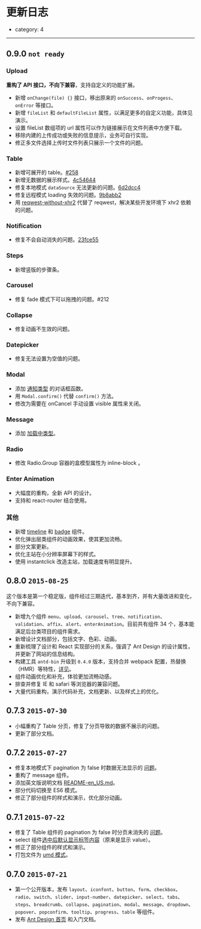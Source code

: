 # 更新日志

- category: 4

---

## 0.9.0 `not ready`

### Upload

**重构了 API 接口，不向下兼容**，支持自定义的功能扩展。

* 新增 `onChange(file) {}` 接口，移出原来的 `onSuccess`、`onProgess`、`onError` 等接口。
* 新增 `fileList` 和 `defaultFileList` 属性，以满足更多的自定义功能，具体见演示。
* 设置 fileList 数组项的 url 属性可以作为链接展示在文件列表中方便下载。
* 移除内建的上传成功或失败的信息提示，业务可自行实现。
* 修正多文件选择上传时文件列表只展示一个文件的问题。

### Table

* 新增可展开的 table。[#258](https://github.com/ant-design/ant-design/pull/258)
* 新增无数据的展示样式。[4c54644](https://github.com/ant-design/ant-design/commit/4c54644116d46cb2510d2d475234529bad60e5d5)
* 修复本地模式 `dataSource` 无法更新的问题。[6d2dcc4](https://github.com/ant-design/ant-design/commit/6d2dcc45393b6ec0ad1ba73caf8b1ec42353743f)
* 修复远程模式 loading 失效的问题。[9b8abb2](https://github.com/ant-design/ant-design/commit/9b8abb219934c246970a84200818aa8f85974bdf)
* 用 [reqwest-without-xhr2](http://npmjs.com/reqwest-without-xhr2) 代替了 reqwest，解决某些开发环境下 xhr2 依赖的问题。

### Notification

* 修复不会自动消失的问题。[23fce55](https://github.com/ant-design/ant-design/commit/23fce559b0b2faf4e0b686a92dbcdd045727a464)

### Steps

* 新增竖版的步骤条。

### Carousel

* 修复 fade 模式下可以拖拽的问题。#212

### Collapse

* 修复动画不生效的问题。

### Datepicker

* 修复无法设置为空值的问题。

### Modal

* 添加 [通知类型](http://ant.design/components/modal/#demo-info) 的对话框函数。
* 用 `Modal.confirm()` 代替 `confirm()` 方法。
* 修改为需要在 onCancel 手动设置 visible 属性来关闭。

### Message

* 添加 [加载中类型](http://ant.design/components/message/#demo-loading)。

### Radio

* 修改 Radio.Group 容器的盒模型属性为 inline-block 。

### Enter Animation

* 大幅度的重构，全新 API 的设计。
* 支持和 react-router 结合使用。

### 其他

* 新增 [timeline](http://ant.design/components/timeline) 和 [badge](http://ant.design/components/badge) 组件。
* 优化弹出层类组件的动画效果，使其更加流畅。
* 部分文案更新。
* 优化主站在小分辨率屏幕下的样式。
* 使用 instantclick 改造主站，加载速度有明显提升。

## 0.8.0 `2015-08-25`

这个版本是第一个稳定版，组件经过三期迭代，基本到齐，并有大量改进和变化，不向下兼容。

* 新增九个组件 `menu`、`upload`、`carousel`、`tree`、`notification`、`validation`、`affix`、`alert`、`enterAnimation`。目前共有组件 34 个，基本能满足后台类项目的组件需求。
* 新增设计文档部分，包括文字、色彩、动画。
* 重新梳理了设计和 React 实现部分的关系，强调了 Ant Design 的设计属性，并更新了网站的信息结构。
* 构建工具 `antd-bin` 升级到 `0.4.0` 版本，支持合并 webpack 配置，热替换（HMR）等特性，[详见](https://github.com/ant-design/antd-bin)。
* 组件动画优化和补充，体验更加流畅动感。
* 排查并修复 IE 和 safari 等浏览器的兼容问题。
* 大量代码重构，演示代码补充，文档更新、以及样式上的优化。

## 0.7.3 `2015-07-30`

* 小幅重构了 Table 分页，修复了分页导致的数据不展示的问题。
* 更新了部分文档。

## 0.7.2 `2015-07-27`

* 修复本地模式下 pagination 为 false 时数据无法显示的 [问题](https://github.com/ant-design/ant-design/commit/1954586665e59031eae5d2c8b2cdb08f83d64fcb)。
* 重构了 message 组件。
* 添加英文版说明文档 [README-en_US.md](https://github.com/ant-design/ant-design/blob/master/README-en_US.md)。
* 部分代码切换至 ES6 模式。
* 修正了部分组件的样式和演示，优化部分动画。

## 0.7.1 `2015-07-22`

* 修复了 Table 组件的 pagination 为 false 时分页未消失的 [问题](https://github.com/ant-design/ant-design/commit/01a6c0f1e6707b72a54ef30d073d148a87b391a8)。
* select 组件[选中后默认显示标签内容](https://github.com/ant-design/ant-design/issues/50)（原来是显示 value）。
* 修正了部分组件的样式和演示。
* 打包文件为 [umd 模式](https://github.com/ant-design/ant-design/commit/9b7b940cb417429d8fc57d83e252991b043d0f2f)。

## 0.7.0 `2015-07-21`

* 第一个公开版本，发布 `layout`、`iconfont`、`button`、`form`、`checkbox`、`radio`、`switch`、`slider`、`input-number`、`datepicker`、`select`、`tabs`、`steps`、`breadcrumb`、`collapse`、`pagination`、`modal`、`message`、`dropdown`、`popover`、`popconfirm`、`tooltip`、`progress`、`table` 等组件。
* 发布 [Ant Design 首页](http://ant.design/) 和入门文档。
